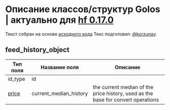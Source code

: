 # Описание классов/структур Golos | актуально для [hf 0.17.0](https://github.com/GolosChain/golos/releases/tag/v0.17.0)
Текст собран на основе [исходного кода](https://github.com/GolosChain/golos/tree/master/libraries/chain/include/golos/chain/steem_objects.hpp)
Текс подготовил: [@korzunav](https://golos.io/@korzunav).
## feed_history_object


|Тип поля|Название поля|Описание|
|--------|-------------|--------|
|id_type|id||
|[price](price.md)|current_median_history|the current median of the price history, used as the base for convert operations|
